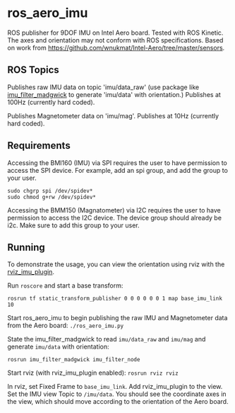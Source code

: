 # ros_aero_imu
ROS publisher for 9DOF IMU on Intel Aero board. Tested with ROS Kinetic. The axes and orientation may not conform with ROS specifications. Based on work from https://github.com/wnukmat/Intel-Aero/tree/master/sensors.

## ROS Topics
Publishes raw IMU data on topic 'imu/data_raw' (use package like [imu_filter_madgwick](http://wiki.ros.org/imu_filter_madgwick) to generate 'imu/data' with orientation.) Publishes at 100Hz (currently hard coded).

Publishes Magnetometer data on 'imu/mag'. Publishes at 10Hz (currently hard coded).

## Requirements
Accessing the BMI160 (IMU) via SPI requires the user to have permission to access the SPI device. For example, add an spi group, and add the group to your user.

```
sudo chgrp spi /dev/spidev*
sudo chmod g+rw /dev/spidev*
```

Accessing the BMM150 (Magnatometer) via I2C requires the user to have permission to access the I2C device. The device group should already be i2c. Make sure to add this group to your user.

## Running

To demonstrate the usage, you can view the orientation using rviz with the [rviz_imu_plugin](http://wiki.ros.org/rviz_imu_plugin).

Run `roscore` and start a base transform:
```
rosrun tf static_transform_publisher 0 0 0 0 0 0 1 map base_imu_link 10
```

Start ros_aero_imu to begin publishing the raw IMU and Magnetometer data from the Aero board: `./ros_aero_imu.py`

State the imu_filter_madgwick to read `imu/data_raw` and `imu/mag` and generate `imu/data` with orientation:
```
rosrun imu_filter_madgwick imu_filter_node
```

Start rviz (with rviz_imu_plugin enabled): `rosrun rviz rviz`

In rviz, set Fixed Frame to `base_imu_link`. Add rviz_imu_plugin to the view. Set the IMU view Topic to `/imu/data`. You should see the coordinate axes in the view, which should move according to the orientation of the Aero board.
